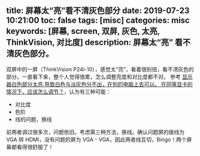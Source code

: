 title: 屏幕太“亮”看不清灰色部分
date: 2019-07-23 10:21:00
toc: false
tags: [misc]
categories: misc
keywords: [屏幕, screen, 双屏, 灰色, 太亮, ThinkVision, 对比度]
description: 屏幕太“亮” 看不清灰色部分。
---

双屏中的一屏（ThinkVision P24i-10），感觉太“亮”，看着很别扭，看不清灰色的部分。一直看下来，整个人觉得很累，怎么调整亮度和对比度都不对。
参考 [显示器白色部分太亮 导致白色与淡灰色分不出，在别的电脑上去可以。 在同等显卡的情况下，应该怎么调节？](https://www.zhihu.com/question/26604436)，认为有三种可能：

* 对比度
* 色阶
* 线的问题，换线

前两者调过很多次，问题依旧。考虑第三种方法，换线。确认问题屏的接线为 VGA 转 HDMI，没有问题的屏为 VGA - VGA，因此两者线互切，Bingo！两个屏幕都看得很舒服了！
